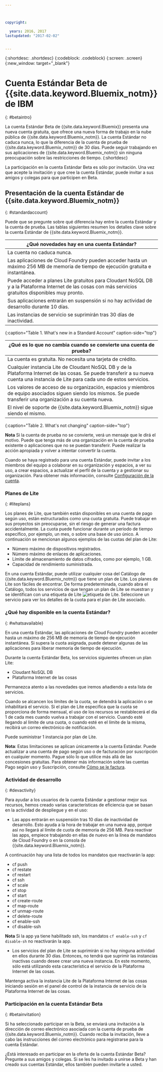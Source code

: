 ```yaml
---



copyright:

  years: 2016, 2017
lastupdated: "2017-02-02"


---
```


{:shortdesc: .shortdesc}
{:codeblock: .codeblock}
{:screen: .screen}
{:new_window: target="_blank"}

# Cuenta Estándar Beta de {{site.data.keyword.Bluemix_notm}} de IBM 
{: #betaintro}

La cuenta Estándar Beta de {{site.data.keyword.Bluemix}} presenta una nueva cuenta gratuita, que ofrece una nueva forma de trabajo en la nube pública de {{site.data.keyword.Bluemix_notm}}. La cuenta Estándar no caduca nunca, lo que la diferencia de la cuenta de prueba de {{site.data.keyword.Bluemix_notm}} de 30 días. Puede seguir trabajando en sus aplicaciones de {{site.data.keyword.Bluemix_notm}} sin ninguna preocupación sobre las restricciones de tiempo.
{:shortdesc}

La participación en la cuenta Estándar Beta es sólo por invitación. Una vez que acepte la invitación y que cree la cuenta Estándar, puede invitar a sus amigos y colegas para que participen en Beta.  

## Presentación de la cuenta Estándar de {{site.data.keyword.Bluemix_notm}}
{: #standardaccount}

Puede que se pregunte sobre qué diferencia hay entre la cuenta Estándar y la cuenta de prueba. Las tablas siguientes resumen los detalles clave sobre la cuenta Estándar de {{site.data.keyword.Bluemix_notm}}. 

|¿Qué novedades hay en una cuenta Estándar? |    
|-----------------|
| La cuenta no caduca nunca. |
| Las aplicaciones de Cloud Foundry pueden acceder hasta un máximo 256 MB de memoria de tiempo de ejecución gratuita e instantánea.  |
| Puede acceder a planes Lite gratuitos para Cloudant NoSQL DB y a la Plataforma Internet de las cosas con más servicios gratuitos disponibles muy pronto. |
| Sus aplicaciones entrarán en suspensión si no hay actividad de desarrollo durante 10 días. |
| Las instancias de servicio se suprimirán tras 30 días de inactividad. |
{:caption="Table 1. What's new in a Standard Account" caption-side="top"}

|¿Qué es lo que no cambia cuando se convierte una cuenta de prueba? | 
|-----------------|
|La cuenta es gratuita. No necesita una tarjeta de crédito. |
|Cualquier instancia Lite de Cloudant NoSQL DB y de la Plataforma Internet de las cosas. Se puede transferir a su nueva cuenta una instancia de Lite para cada uno de estos servicios. |
|Los valores de acceso de su organización, espacios y miembros de equipo asociados siguen siendo los mismos. Se puede transferir una organización a su cuenta nueva. |
|El nivel de soporte de {{site.data.keyword.Bluemix_notm}} sigue siendo el mismo. |
{:caption="Table 2. What's not changing" caption-side="top"}

**Nota** Si la cuenta de prueba no se convierte, verá un mensaje que le dirá el motivo. Puede que tenga más de una organización en la cuenta de prueba existente o aplicaciones que no se puedan transferir. Puede realizar la acción apropiada y volver a intentar convertir la cuenta.

Cuando se haya registrado para una cuenta Estándar, puede invitar a los miembros del equipo a colaborar en su organización y espacios, a ver su uso, a crear espacios, a actualizar el perfil de la cuenta y a gestionar su organización. Para obtener más información,
consulte [Configuración de la cuenta](/docs/admin/adminpublic.html#account).

### Planes de Lite
{: #liteplans}
   
Los planes de Lite, que también están disponibles en una cuenta de pago según uso, están estructurados como una cuota gratuita. Puede trabajar en sus proyectos sin preocuparse, sin el riesgo de generar una factura accidentalmente. La cuota puede funcionar durante un periodo de tiempo específico, por ejemplo, un mes, o sobre una base de uso único. A continuación se mencionan algunos ejemplos de las cuotas del plan de Lite:

<ul>
<li>Número máximo de dispositivos registrados.</li>
<li>Número máximo de enlaces de aplicaciones.</li>
<li>Límite de almacenamiento de datos cifrados, como por ejemplo, 1 GB.</li>
<li>Capacidad de rendimiento suministrada.</li>
</ul> 

En una cuenta Estándar, puede utilizar cualquier cosa del Catálogo de {{site.data.keyword.Bluemix_notm}} que tiene un plan de Lite. Los planes de Lite son fáciles de encontrar. De forma predeterminada, cuando abra el Catálogo, todos los servicios de que tengan un plan de Lite se muestran y se identifican con una etiqueta de Lite ![etiqueta de Lite](../icons/Lite.svg). Seleccione un servicio para ver los detalles de la cuota para el plan de Lite asociado.

### ¿Qué hay disponible en la cuenta Estándar?
{: #whatsavailable}

En una cuenta Estándar, las aplicaciones de Cloud Foundry pueden acceder hasta un máximo de 256 MB de memoria de tiempo de ejecución instantánea. Si supera la cuota asignada, puede detener algunas de las aplicaciones para liberar memoria de tiempo de ejecución. 

Durante la cuenta Estándar Beta, los servicios siguientes ofrecen un plan Lite:

<ul>
<li>Cloudant NoSQL DB</li>
<li>Plataforma Internet de las cosas</li>
</ul>

Permanezca atento a las novedades que iremos añadiendo a esta lista de servicios.

Cuando se alcancen los límites de la cuota, se detendrá la aplicación o se inhabilitará el servicio. Si el plan de Lite especifica que la cuota se proporciona de forma mensual, el uso de los recursos se restablecerá el día 1 de cada mes cuando vuelva a trabajar con el servicio. Cuando esté llegando al límite de una cuota, o cuando esté en el límite de la misma, recibirá un correo electrónico de notificación. 

Puede suministrar 1 instancia por plan de Lite. 

**Nota**: Estas limitaciones se aplican únicamente a la cuenta Estándar. Puede actualizar a una cuenta de pago según uso o de facturación por suscripción en cualquier momento. Pague sólo lo que utilice más allá de las concesiones gratuitas. Para obtener más información sobre las cuentas Pago según uso y Suscripción, consulte [Cómo se le factura](/docs/pricing/index.html#pay-accounts).

### Actividad de desarrollo
{: #devactivity}

Para ayudar a los usuarios de la cuenta Estándar a gestionar mejor sus recursos, hemos creado varias características de eficiencia que se basan en la actividad de despliegue y en el uso:

 * Las apps entrarán en suspensión tras 10 días de inactividad de desarrollo. Esto ayuda a la hora de trabajar en una nueva app, porque así no llegará al límite de cuota de memoria de 256 MB. Para reactivar las apps, empiece trabajando en ellas de nuevo en la línea de mandatos de Cloud Foundry o en la consola de {{site.data.keyword.Bluemix_notm}}. 
 
 A continuación hay una lista de todos los mandatos que reactivarán la app:
  * cf push
  * cf restate
  * cf restart
  * cf ssh
  * cf scale
  * cf stop
  * cf start
  * cf create-route
  * cf map-route
  * cf unmap-route
  * cf delete-route
  * cf enable-ssh
  * cf disable-ssh

 **Nota** Si la app ya tiene habilitado ssh, los mandatos `cf enable-ssh` y `cf disable-sh` no reactivarán la app. 

 * Los servicios del plan de Lite se suprimirán si no hay ninguna actividad en ellos durante 30 días. Entonces, no tendrá que suprimir las instancias inactivas cuando desee crear una nueva instancia. En este momento, sólo está utilizando esta característica el servicio de la Plataforma Internet de las cosas. 
 
 Mantenga activa la instancia Lite de la Plataforma Internet de las cosas iniciando sesión en el panel de control de la instancia de servicio de la Plataforma Internet de las cosas.
 
### Participación en la cuenta Estándar Beta
{: #betainvitation}

Si ha seleccionado participar en la Beta, se enviará una invitación a la dirección de correo electrónico asociada con la cuenta de prueba de {{site.data.keyword.Bluemix_notm}}. Cuando reciba la invitación, lleve a cabo las instrucciones del correo electrónico para registrarse para la cuenta Estándar. 

¿Está interesado en participar en la oferta de la cuenta Estándar Beta? Pregunte a sus amigos y colegas. Si se les ha invitado a unirse a Beta y han creado sus cuentas Estándar, ellos también pueden invitarle a usted. 
